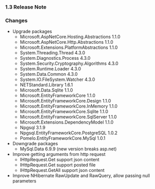 ﻿### 1.3 Release Note

### Changes

- Upgrade packages
	- Microsoft.AspNetCore.Hosting.Abstractions 1.1.0
	- Microsoft.AspNetCore.Http.Abstractions 1.1.0
	- Microsoft.Extensions.PlatformAbstractions 1.1.0
	- System.Threading.Thread 4.3.0
	- System.Diagnostics.Process 4.3.0
	- System.Security.Cryptography.Algorithms 4.3.0
	- System.Runtime.Loader 4.3.0
	- System.Data.Common 4.3.0
	- System.IO.FileSystem.Watcher 4.3.0
	- NETStandard.Library 1.6.1
	- Microsoft.Data.Sqlite 1.1.0
	- Microsoft.EntityFrameworkCore 1.1.0
	- Microsoft.EntityFrameworkCore.Design 1.1.0
	- Microsoft.EntityFrameworkCore.InMemory 1.1.0
	- Microsoft.EntityFrameworkCore.Sqlite 1.1.0
	- Microsoft.EntityFrameworkCore.SqlServer 1.1.0
	- Microsoft.Extensions.DependencyModel 1.1.0
	- Npgsql 3.1.9
	- Npgsql.EntityFrameworkCore.PostgreSQL 1.0.2
	- Pomelo.EntityFrameworkCore.MySql 1.0.1
- Downgrade packages
	- MySql.Data 6.9.9 (new version breaks asp.net)
- Improve getting arguments from http request
	- IHttpRequest.Get support json content
	- IHttpRequest.Get support posted file
	- IHttpRequest.GetAll support json content
- Improve NHibernate RawUpdate and RawQuery, allow passing null parameters
